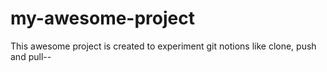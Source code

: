 # my-awesome-project
This awesome project is created to experiment git notions like clone, push and pull--
